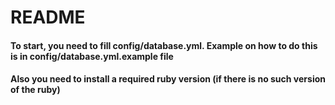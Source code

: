 # README

#### To start, you need to fill config/database.yml. Example on how to do this is in config/database.yml.example file
#### Also you need to install a required ruby version (if there is no such version of the ruby)